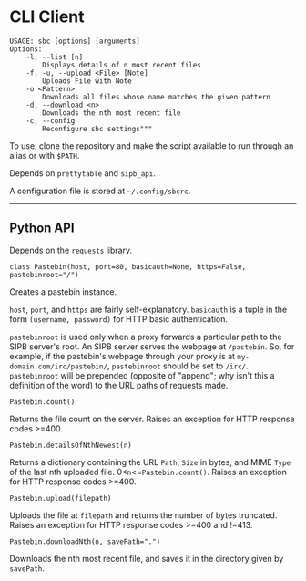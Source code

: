 # CLI Client

```
USAGE: sbc [options] [arguments]
Options:
    -l, --list [n]
        Displays details of n most recent files
    -f, -u, --upload <File> [Note]
        Uploads File with Note
    -o <Pattern>
        Downloads all files whose name matches the given pattern
    -d, --download <n>
        Downloads the nth most recent file
    -c, --config
        Reconfigure sbc settings"""
```

To use, clone the repository and make the script available to run through an alias or with `$PATH`.

Depends on `prettytable` and `sipb_api`.

A configuration file is stored at `~/.config/sbcrc`.

---

## Python API

Depends on the `requests` library.

```
class Pastebin(host, port=80, basicauth=None, https=False, pastebinroot="/")
```

Creates a pastebin instance.

`host`, `port`, and `https` are fairly self-explanatory. `basicauth` is a tuple in the form `(username, password)` for HTTP basic authentication.

`pastebinroot` is used only when a proxy forwards a particular path to the SIPB server's root.
An SIPB server serves the webpage at `/pastebin`. So, for example, if the pastebin's webpage through your proxy is at `my-domain.com/irc/pastebin/`, `pastebinroot` should be set to `/irc/`. 
`pastebinroot` will be prepended (opposite of "append"; why isn't this a definition of the word) to the URL paths of requests made.

```
Pastebin.count()
```

Returns the file count on the server. Raises an exception for HTTP response codes >=400.

```
Pastebin.detailsOfNthNewest(n)
```

Returns a dictionary containing the URL `Path`, `Size` in bytes, and MIME `Type` of the last nth uploaded file.
0<`n`<=`Pastebin.count()`. Raises an exception for HTTP response codes >=400.

```
Pastebin.upload(filepath)
```

Uploads the file at `filepath` and returns the number of bytes truncated. Raises an exception for HTTP response codes >=400 and !=413.

```
Pastebin.downloadNth(n, savePath=".")
```

Downloads the nth most recent file, and saves it in the directory given by `savePath`.
